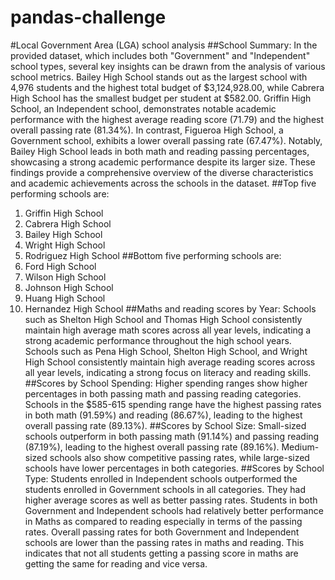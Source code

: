 # pandas-challenge

#Local Government Area (LGA) school analysis 
##School Summary:
In the provided dataset, which includes both "Government" and "Independent" school types, several key insights can be drawn from the analysis of various school metrics. Bailey High School stands out as the largest school with 4,976 students and the highest total budget of $3,124,928.00, while Cabrera High School has the smallest budget per student at $582.00. Griffin High School, an Independent school, demonstrates notable academic performance with the highest average reading score (71.79) and the highest overall passing rate (81.34%). In contrast, Figueroa High School, a Government school, exhibits a lower overall passing rate (67.47%). Notably, Bailey High School leads in both math and reading passing percentages, showcasing a strong academic performance despite its larger size. These findings provide a comprehensive overview of the diverse characteristics and academic achievements across the schools in the dataset.
##Top five performing schools are:
1.	Griffin High School 
2.	Cabrera High School
3.	Bailey High School
4.	Wright High School
5.	Rodriguez High School
##Bottom five performing schools are:
1.	Ford High School
2.	Wilson High School
3.	Johnson High School
4.	Huang High School
5.	Hernandez High School
##Maths and reading scores by Year:
Schools such as Shelton High School and Thomas High School consistently maintain high average math scores across all year levels, indicating a strong academic performance throughout the high school years.
Schools such as Pena High School, Shelton High School, and Wright High School consistently maintain high average reading scores across all year levels, indicating a strong focus on literacy and reading skills.
##Scores by School Spending:
Higher spending ranges show higher percentages in both passing math and passing reading categories. Schools in the $585-615 spending range have the highest passing rates in both math (91.59%) and reading (86.67%), leading to the highest overall passing rate (89.13%).
##Scores by School Size:
Small-sized schools outperform in both passing math (91.14%) and passing reading (87.19%), leading to the highest overall passing rate (89.16%). Medium-sized schools also show competitive passing rates, while large-sized schools have lower percentages in both categories.
##Scores by School Type:
Students enrolled in Independent schools outperformed the students enrolled in Government schools in all categories. They had higher average scores as well as better passing rates. Students in both Government and Independent schools had relatively better performance in Maths as compared to reading especially in terms of the passing rates. Overall passing rates for both Government and Independent schools are lower than the passing rates in maths and reading. This indicates that not all students getting a passing score in maths are getting the same for reading and vice versa.
